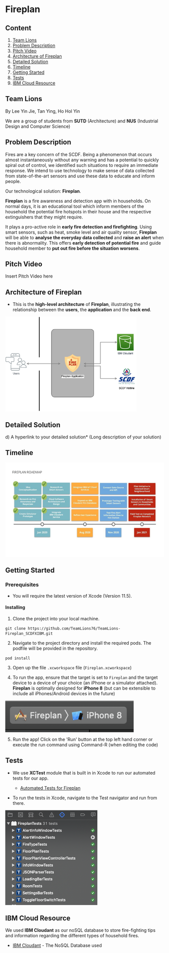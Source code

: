 # Fireplan

## Content
1. [Team Lions](#team-lions) 
1. [Problem Description](#problem-description) 
1. [Pitch Video](#pitch-video) 
1. [Architecture of Fireplan](#architecture-of-fireplan) 
1. [Detailed Solution](#detailed-solution) 
1. [Timeline](#timeline) 
1. [Getting Started](#getting-started) 
1. [Tests](#tests) 
1. [IBM Cloud Resource](#ibm-cloud-resource) 

## Team Lions
By Lee Yin Jie, Tan Ying, Ho Hol Yin

We are a group of students from **SUTD** (Architecture) and **NUS** (Industrial Design and Computer Science)

## Problem Description
Fires are a key concern of the SCDF. Being a phenomenon that occurs almost instantaneously without any warning and has a potential to quickly spiral out of control, we identified such situations to require an immediate response. We intend to use technology to make sense of data collected from state-of-the-art sensors and use these data to educate and inform people.

Our technological solution: **Fireplan**.

**Fireplan** is a fire awareness and detection app with in households. On normal days, it is an educational tool which inform members of the household the potential fire hotspots in their house and the respective extinguishers that they might require. 

It plays a pro-active role in **early fire detection and firefighting**. Using smart sensors, such as heat, smoke level and air quality sensor, **Fireplan** will be able to **analyse the everyday data collected** and **raise an alert** when there is abnormality. This offers **early detection of potential fire** and guide household member to **put out fire before the situation worsens**.

## Pitch Video
Insert Pitch Video here

## Architecture of Fireplan
* This is the **high-level architecture** of **Fireplan**, illustrating the relationship between the **users**, the **application** and the **back end**.

<a href="url"><img src="https://github.com/TeamLions76/TeamLions-Fireplan_SCDFXIBM/blob/master/Fireplan/Diagrams/architecture.png" align="center" height="300"></a>


## Detailed Solution
d) A hyperlink to your detailed solution* (Long description of your solution)

## Timeline
<a href="url"><img src="https://github.com/TeamLions76/TeamLions-Fireplan_SCDFXIBM/blob/master/Fireplan/Diagrams/timeline.jpg" align="center" height="300"></a>

## Getting Started

### Prerequisites
* You will require the latest version of Xcode (Version 11.5).

#### Installing
1. Clone the project into your local machine.
```
git clone https://github.com/TeamLions76/TeamLions-Fireplan_SCDFXIBM.git
```
2. Navigate to the project directory and install the required pods. The podfile will be provided in the repository.
```
pod install
```
3. Open up the file `.xcworkspace` file (`Fireplan.xcworkspace`)

4. To run the app, ensure that the target is set to `Fireplan` and the target device to a device of your choice (an iPhone or a simulator attached). **Fireplan** is optimally designed for **iPhone 8** (but can be extensible to include all iPhones/Android devices in the future)

<a href="url"><img src="https://github.com/TeamLions76/TeamLions-Fireplan_SCDFXIBM/blob/master/Fireplan/Diagrams/target.png" align="center" height="100"></a>

5. Run the app! Click on the 'Run' button at the top left hand corner or execute the run command using Command-R (when editing the code)

## Tests
* We use **XCTest** module that is built in in Xcode to run our automated tests for our app.

  * <a href="https://github.com/TeamLions76/TeamLions-Fireplan_SCDFXIBM/tree/master/Fireplan/FireplanTests">Automated Tests for Fireplan</a>

* To run the tests in Xcode, navigate to the Test navigator and run from there.

<a href="url"><img src="https://github.com/TeamLions76/TeamLions-Fireplan_SCDFXIBM/blob/master/Fireplan/Diagrams/tests.png" align="center" height="300"></a>

## IBM Cloud Resource
We used **IBM Cloudant** as our noSQL database to store fire-fighting tips and information regarding the different types of household fires.

* <a href="https://cloud.ibm.com/catalog/services/cloudant">IBM Cloudant</a> - The NoSQL Database used

